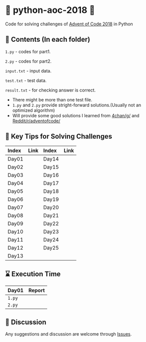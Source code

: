 # 🎄 python-aoc-2018 🎄
Code for solving challenges of [Advent of Code 2018](https://adventofcode.com/2018) in Python

## 📜 Contents (In each folder)
`1.py` - codes for part1.

`2.py` - codes for part2.

`input.txt` - input data.

`test.txt` - test data.

`result.txt` - for checking answer is correct.

- There might be more than one test file.
- `1.py` and `2.py` provide stright-forward solutions.(Usually not an optimized algorithm)
- Will provide some good solutions I learned from [4chan/g/](http://boards.4channel.org/g/) and [Reddit/r/adventofcode/](https://www.reddit.com/r/adventofcode/)

## 📝 Key Tips for Solving Challenges

|Index|Link|Index|Link|
|:-|:-|:-|:-|
|Day01||Day14||
|Day02||Day15||
|Day03||Day16||
|Day04||Day17||
|Day05||Day18||
|Day06||Day19||
|Day07||Day20||
|Day08||Day21||
|Day09||Day22||
|Day10||Day23||
|Day11||Day24||
|Day12||Day25||
|Day13||

## ⌛ Execution Time

|Day01|Report|
|:-|:-|
|`1.py`||
|`2.py`||

## 💬 Discussion
Any suggestions and discussion are welcome through [Issues](https://github.com/felixshai/python-aoc-2018/issues).
